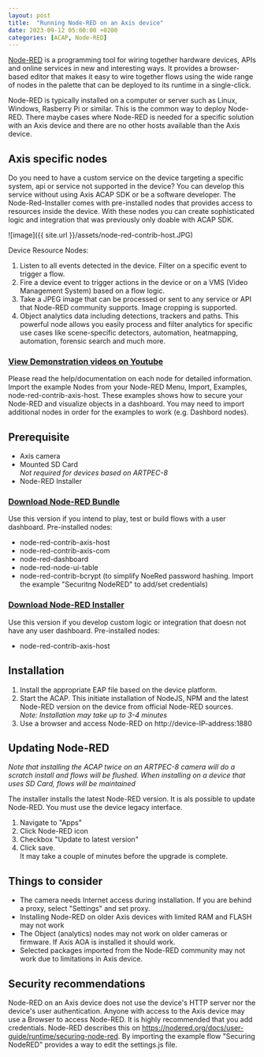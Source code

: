 ```yaml
---
layout: post
title:  "Running Node-RED on an Axis device"
date: 2023-09-12 05:00:00 +0200
categories: [ACAP, Node-RED]
---
```

[Node-RED](https://nodered.org) is a programming tool for wiring together hardware devices, APIs and online services in new and interesting
ways. It provides a browser-based editor that makes it easy to wire together flows using the wide range of nodes in the
palette that can be deployed to its runtime in a single-click. 

Node-RED is typically installed on a computer or server such as Linux, Windows, 
Rasberry Pi or similar.  This is the common way to deploy Node-RED.  There maybe cases where Node-RED is needed for a 
specific solution with an Axis device and there are no other hosts available than the Axis device.  

## Axis specific nodes
Do you need to have a custom service on the device targeting a specific system, api or service not supported in the device?  You can develop this service without using Axis ACAP SDK or be a software developer.  The Node-Red-Installer comes with pre-installed nodes that provides access to resources inside the device.  With these nodes you can create sophisticated logic and integration that was previously only doable with ACAP SDK.  

![image]({{ site.url }}/assets/node-red-contrib-host.JPG)

Device Resource Nodes:
1. Listen to all events detected in the device.  Filter on a specific event to trigger a flow.
2. Fire a device event to trigger actions in the device or on a VMS (Video Management System) based on a flow logic.
3. Take a JPEG image that can be processed or sent to any service or API that Node-RED community supports.  Image cropping is supported.
4. Object analytics data including detections, trackers and paths.  This powerful node allows you easily process and filter  analytics for specific use cases like scene-specific detectors, automation, heatmapping, automation, forensic search and much more.

### [View Demonstration videos on Youtube](https://www.youtube.com/playlist?list=PLqJaAt9kTPXNxVIJXi7ixZPCvKqNeKQ_U)

Please read the help/documentation on each node for detailed information.  Import the example Nodes from your Node-RED Menu, Import, Examples, node-red-contrib-axis-host.  These examples shows how to secure your Node-RED and visualize objects in a dashboard.  You may need to import additional nodes in order for the examples to work (e.g. Dashbord nodes).  

## Prerequisite
- Axis camera
- Mounted SD Card  
_Not required for devices based on ARTPEC-8_
- Node-RED Installer

### [Download Node-RED Bundle](https://acap.juhlin.me/package/Bundle)
Use this version if you intend to play, test or build flows with a user dashboard.
Pre-installed nodes:
- node-red-contrib-axis-host
- node-red-contrib-axis-com
- node-red-dashboard
- node-red-node-ui-table
- node-red-contrib-bcrypt (to simplify NoeRed password hashing.  Import the example "Securitng NodeRED" to add/set credentials)

### [Download Node-RED Installer](https://acap.juhlin.me/package/Nodered)
Use this version if you develop custom logic or integration that doesn not have any user dashboard.
Pre-installed nodes:
- node-red-contrib-axis-host

## Installation

1. Install the appropriate EAP file based on the device platform.  
2. Start the ACAP.  This initiate installation of NodeJS, NPM and the latest Node-RED version on the device from official Node-RED sources.  
_Note: Installation may take up to 3-4 minutes_
3. Use a browser and access Node-RED on http://device-IP-address:1880

## Updating Node-RED
*Note that installing the ACAP twice on an ARTPEC-8 camera will do a scratch install and flows will be flushed.  When installing on a device that uses SD Card, flows will be maintained*

The installer installs the latest Node-RED version.  It is als possible to update Node-RED.   You must use the device legacy interface.
1. Navigate to "Apps"
2. Click Node-RED icon
3. Checkbox "Update to latest version"
4. Click save.  
It may take a couple of minutes before the upgrade is complete.

## Things to consider
* The camera needs Internet access during installation.  If you are behind a proxy, select "Settings" and set proxy.
* Installing Node-RED on older Axis devices with limited RAM and FLASH may not work
* The Object (analytics) nodes may not work on older cameras or firmware.  If Axis AOA is installed it should work.
* Selected packages imported from the Node-RED community may not work due to limitations in Axis device.

## Security recommendations
Node-RED on an Axis device does not use the device's HTTP server nor the device's user authentication.   Anyone with access 
to the Axis device may use a Browser to access Node-RED.  It is highly recommended that you add credentials.  Node-RED describes this on https://nodered.org/docs/user-guide/runtime/securing-node-red.  By importing the example flow "Securing NodeRED" provides a way to edit the settings.js file.

